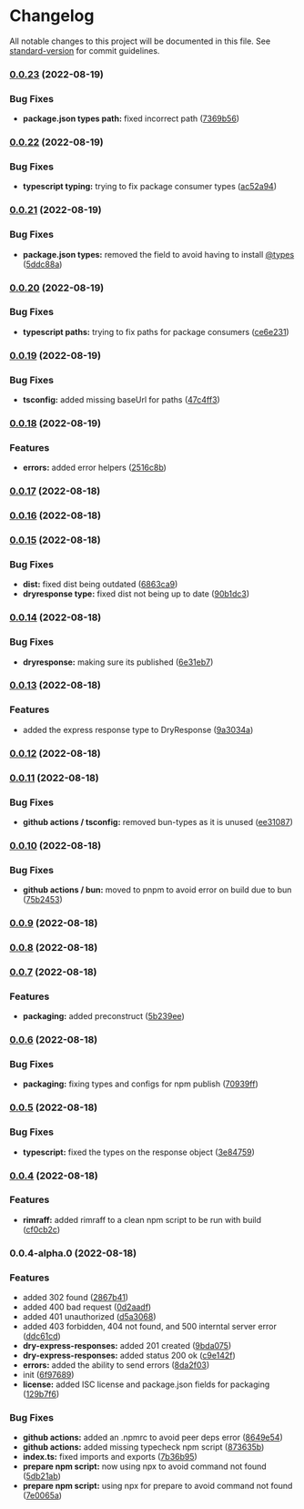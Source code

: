 # Changelog

All notable changes to this project will be documented in this file. See [standard-version](https://github.com/conventional-changelog/standard-version) for commit guidelines.

### [0.0.23](https://github.com/Omri-Levy/dry-express-responses/compare/v0.0.22...v0.0.23) (2022-08-19)


### Bug Fixes

* **package.json types path:** fixed incorrect path ([7369b56](https://github.com/Omri-Levy/dry-express-responses/commit/7369b566394ce4aed937a3c98d3114baf421b32c))

### [0.0.22](https://github.com/Omri-Levy/dry-express-responses/compare/v0.0.21...v0.0.22) (2022-08-19)


### Bug Fixes

* **typescript typing:** trying to fix package consumer types ([ac52a94](https://github.com/Omri-Levy/dry-express-responses/commit/ac52a9445bd9ec8a6886f714b783ba0d778af639))

### [0.0.21](https://github.com/Omri-Levy/dry-express-responses/compare/v0.0.20...v0.0.21) (2022-08-19)


### Bug Fixes

* **package.json types:** removed the field to avoid having to install [@types](https://github.com/types) ([5ddc88a](https://github.com/Omri-Levy/dry-express-responses/commit/5ddc88a18d41c7905260e03e9b69c3026a017a96))

### [0.0.20](https://github.com/Omri-Levy/dry-express-responses/compare/v0.0.19...v0.0.20) (2022-08-19)


### Bug Fixes

* **typescript paths:** trying to fix paths for package consumers ([ce6e231](https://github.com/Omri-Levy/dry-express-responses/commit/ce6e231352e04d08309bf13175cfba45a416dd85))

### [0.0.19](https://github.com/Omri-Levy/dry-express-responses/compare/v0.0.18...v0.0.19) (2022-08-19)


### Bug Fixes

* **tsconfig:** added missing baseUrl for paths ([47c4ff3](https://github.com/Omri-Levy/dry-express-responses/commit/47c4ff35c7e0c09b79a72414c7b8a01d94c6a502))

### [0.0.18](https://github.com/Omri-Levy/dry-express-responses/compare/v0.0.17...v0.0.18) (2022-08-19)


### Features

* **errors:** added error helpers ([2516c8b](https://github.com/Omri-Levy/dry-express-responses/commit/2516c8b5ea23738150772231e8be5ac0e15ac6d9))

### [0.0.17](https://github.com/Omri-Levy/dry-express-responses/compare/v0.0.16...v0.0.17) (2022-08-18)

### [0.0.16](https://github.com/Omri-Levy/dry-express-responses/compare/v0.0.15...v0.0.16) (2022-08-18)

### [0.0.15](https://github.com/Omri-Levy/dry-express-responses/compare/v0.0.14...v0.0.15) (2022-08-18)


### Bug Fixes

* **dist:** fixed dist being outdated ([6863ca9](https://github.com/Omri-Levy/dry-express-responses/commit/6863ca9668ae11c696fdc4cce81c892112cd793d))
* **dryresponse type:** fixed dist not being up to date ([90b1dc3](https://github.com/Omri-Levy/dry-express-responses/commit/90b1dc3a615712c132c58e3f51c14ea7cfabbd9b))

### [0.0.14](https://github.com/Omri-Levy/dry-express-responses/compare/v0.0.13...v0.0.14) (2022-08-18)


### Bug Fixes

* **dryresponse:** making sure its published ([6e31eb7](https://github.com/Omri-Levy/dry-express-responses/commit/6e31eb7cddbe491ddc1a3d4efcc82f67d462ad0a))

### [0.0.13](https://github.com/Omri-Levy/dry-express-responses/compare/v0.0.12...v0.0.13) (2022-08-18)


### Features

* added the express response type to DryResponse ([9a3034a](https://github.com/Omri-Levy/dry-express-responses/commit/9a3034aa8c4d7950af0697438c85b940853e40c6))

### [0.0.12](https://github.com/Omri-Levy/dry-express-responses/compare/v0.0.11...v0.0.12) (2022-08-18)

### [0.0.11](https://github.com/Omri-Levy/dry-express-responses/compare/v0.0.10...v0.0.11) (2022-08-18)


### Bug Fixes

* **github actions / tsconfig:** removed bun-types as it is unused ([ee31087](https://github.com/Omri-Levy/dry-express-responses/commit/ee3108728eeefd4d0edff431d917d4da42b52493))

### [0.0.10](https://github.com/Omri-Levy/dry-express-responses/compare/v0.0.9...v0.0.10) (2022-08-18)


### Bug Fixes

* **github actions / bun:** moved to pnpm to avoid error on build due to bun ([75b2453](https://github.com/Omri-Levy/dry-express-responses/commit/75b2453d9d286dd0510993d0e1275d699c86010d))

### [0.0.9](https://github.com/Omri-Levy/dry-express-responses/compare/v0.0.8...v0.0.9) (2022-08-18)

### [0.0.8](https://github.com/Omri-Levy/dry-express-responses/compare/v0.0.7...v0.0.8) (2022-08-18)

### [0.0.7](https://github.com/Omri-Levy/dry-express-responses/compare/v0.0.6...v0.0.7) (2022-08-18)


### Features

* **packaging:** added preconstruct ([5b239ee](https://github.com/Omri-Levy/dry-express-responses/commit/5b239ee29bb66bc43467f4fc8b6c2eae12b19d4a))

### [0.0.6](https://github.com/Omri-Levy/dry-express-responses/compare/v0.0.5...v0.0.6) (2022-08-18)


### Bug Fixes

* **packaging:** fixing types and configs for npm publish ([70939ff](https://github.com/Omri-Levy/dry-express-responses/commit/70939ff90b187d6ea1c0795f4cec729624ba2ec4))

### [0.0.5](https://github.com/Omri-Levy/dry-express-responses/compare/v0.0.4...v0.0.5) (2022-08-18)


### Bug Fixes

* **typescript:** fixed the types on the response object ([3e84759](https://github.com/Omri-Levy/dry-express-responses/commit/3e84759201421a6f86fc01a77a1b519df27f9a6c))

### [0.0.4](https://github.com/Omri-Levy/dry-express-responses/compare/v0.0.4-alpha.0...v0.0.4) (2022-08-18)


### Features

* **rimraff:** added rimraff to a clean npm script to be run with build ([cf0cb2c](https://github.com/Omri-Levy/dry-express-responses/commit/cf0cb2c08a7bfc7831d168257c0057592563448c))

### 0.0.4-alpha.0 (2022-08-18)


### Features

* added 302 found ([2867b41](https://github.com/Omri-Levy/dry-express-responses/commit/2867b41df94a5c94f15fb56e5ddea23e9cb82c4c))
* added 400 bad request ([0d2aadf](https://github.com/Omri-Levy/dry-express-responses/commit/0d2aadfded89a0e5678e3e9196cd797b69298b6c))
* added 401 unauthorized ([d5a3068](https://github.com/Omri-Levy/dry-express-responses/commit/d5a3068f808a745a639269dab5ed844912ba569f))
* added 403 forbidden, 404 not found, and 500 interntal server error ([ddc61cd](https://github.com/Omri-Levy/dry-express-responses/commit/ddc61cda243cfbf20446e947741f55250ff1745d))
* **dry-express-responses:** added 201 created ([9bda075](https://github.com/Omri-Levy/dry-express-responses/commit/9bda075980f1ab16230d7b1d5324c4381b9c635e))
* **dry-express-responses:** added status 200 ok ([c9e142f](https://github.com/Omri-Levy/dry-express-responses/commit/c9e142f1f63af993f74bf5b1a1eee8589207acaf))
* **errors:** added the ability to send errors ([8da2f03](https://github.com/Omri-Levy/dry-express-responses/commit/8da2f039a1aa1fd502b3ab3f0a7eae374f211f0b))
* init ([6f97689](https://github.com/Omri-Levy/dry-express-responses/commit/6f976895e808113a802be0d4c35401f0aed4ea74))
* **license:** added ISC license and package.json fields for packaging ([129b7f6](https://github.com/Omri-Levy/dry-express-responses/commit/129b7f6c2560d3ccb2a4d66923cfd3c65fbcf4e7))


### Bug Fixes

* **github actions:** added an .npmrc to avoid peer deps error ([8649e54](https://github.com/Omri-Levy/dry-express-responses/commit/8649e546b561a8cf2b17691f83ec4cce11262358))
* **github actions:** added missing typecheck npm script ([873635b](https://github.com/Omri-Levy/dry-express-responses/commit/873635bc14a5a892db3a00cd824dd6a65f9b2080))
* **index.ts:** fixed imports and exports ([7b36b95](https://github.com/Omri-Levy/dry-express-responses/commit/7b36b95a1b270f7abeea5e16748381e4e28a7800))
* **prepare npm script:** now using npx to avoid command not found ([5db21ab](https://github.com/Omri-Levy/dry-express-responses/commit/5db21ab8419756218cd3a896adb8b9bb52662952))
* **prepare npm script:** using npx for prepare to avoid command not found ([7e0065a](https://github.com/Omri-Levy/dry-express-responses/commit/7e0065aa286b499d9bcea6be0f99c0f475d075f1))
